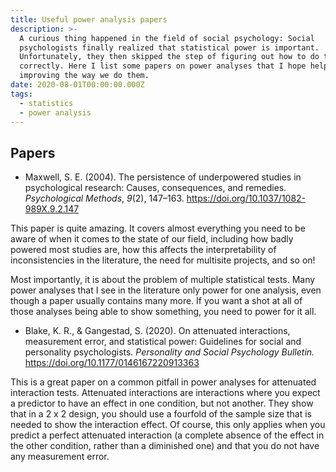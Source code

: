 ```yaml
---
title: Useful power analysis papers
description: >-
  A curious thing happened in the field of social psychology: Social
  psychologists finally realized that statistical power is important.
  Unfortunately, they then skipped the step of figuring out how to do them
  correctly. Here I list some papers on power analyses that I hope help in
  improving the way we do them.
date: 2020-08-01T00:00:00.000Z
tags:
  - statistics
  - power analysis
---
```



## Papers

- Maxwell, S. E. (2004). The persistence of underpowered studies in
  psychological research: Causes, consequences, and remedies.
  *Psychological Methods*, *9*(2), 147–163.
  <https://doi.org/10.1037/1082-989X.9.2.147>

This paper is quite amazing. It covers almost everything you need to be
aware of when it comes to the state of our field, including how badly
powered most studies are, how this affects the interpretability of
inconsistencies in the literature, the need for multisite projects, and
so on!

Most importantly, it is about the problem of multiple statistical tests.
Many power analyses that I see in the literature only power for one
analysis, even though a paper usually contains many more. If you want a
shot at all of those analyses being able to show something, you need to
power for it all.

- Blake, K. R., & Gangestad, S. (2020). On attenuated interactions,
  measurement error, and statistical power: Guidelines for social and
  personality psychologists. *Personality and Social Psychology
  Bulletin.* <https://doi.org/10.1177/0146167220913363>

This is a great paper on a common pitfall in power analyses for
attenuated interaction tests. Attenuated interactions are interactions
where you expect a predictor to have an effect in one condition, but not
another. They show that in a 2 x 2 design, you should use a fourfold of
the sample size that is needed to show the interaction effect. Of
course, this only applies when you predict a perfect attenuated
interaction (a complete absence of the effect in the other condition,
rather than a diminished one) and that you do not have any measurement
error.
